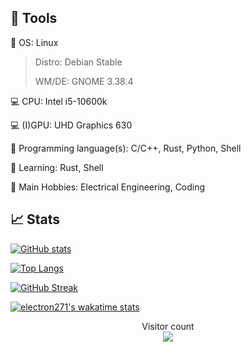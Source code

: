 ## 🔧 Tools

🐧 OS: Linux
> Distro: Debian Stable
> 
> WM/DE: GNOME 3.38.4

💻 CPU: Intel i5-10600k

💻 (I)GPU: UHD Graphics 630

💾 Programming language(s): C/C++, Rust, Python, Shell

📖 Learning: Rust, Shell

🔧 Main Hobbies: Electrical Engineering, Coding



## 📈 Stats

[![GitHub stats](https://github-readme-stats.vercel.app/api?username=electron271&show_icons=true&theme=synthwave&include_all_commits=true)](https://github.com/electron271/electron271)

[![Top Langs](https://github-readme-stats.vercel.app/api/top-langs/?username=electron271&langs_count=10&exclude_repo=TerminalInATerminal&layout=compact)](https://github.com/electron271/electron271)

[![GitHub Streak](http://github-readme-streak-stats.herokuapp.com?user=electron271&theme=synthwave)](https://git.io/streak-stats)

[![electron271's wakatime stats](https://github-readme-stats.vercel.app/api/wakatime?username=electron271&layout=compact)](https://github.com/electron271/electron271)

<p align="center"> 
  Visitor count<br>
  <img src="https://profile-counter.glitch.me/electron271/count.svg" />
</p>


